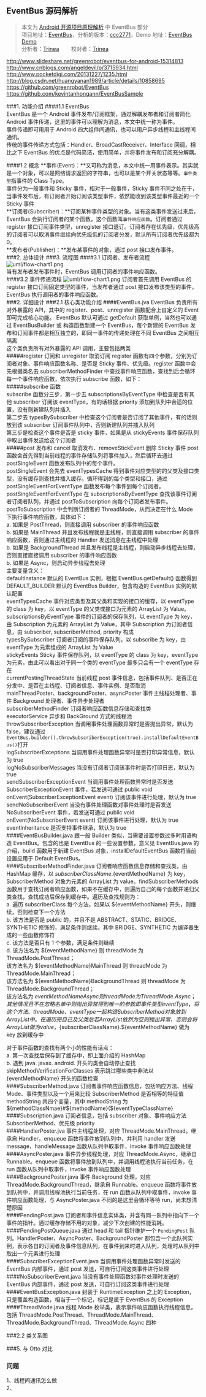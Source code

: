 EventBus 源码解析
----------------
> 本文为 [Android 开源项目原理解析](https://github.com/android-cn/android-open-project-analysis) 中 EventBus 部分  
> 项目地址：[EventBus](https://github.com/greenrobot/EventBus)，分析的版本：[ccc2771](https://github.com/greenrobot/EventBus/commit/ccc2771199f958a34bd4ea6c90d0a8c671c2e70a "Commit id is ccc2771199f958a34bd4ea6c90d0a8c671c2e70a")，Demo 地址：[EventBus Demo](https://github.com/android-cn/android-open-project-demo/tree/master/eventbus-demo)    
> 分析者：[Trinea](https://github.com/trinea)&nbsp;&nbsp;&nbsp;&nbsp;&nbsp;&nbsp;&nbsp;&nbsp;校对者：[Trinea](https://github.com/trinea)  


http://www.slideshare.net/greenrobot/eventbus-for-android-15314813
http://www.cnblogs.com/angeldevil/p/3715934.html  
http://www.pocketdigi.com/20131227/1235.html  
http://blog.csdn.net/huangyanan1989/article/details/10858695  
https://github.com/greenrobot/EventBus  
https://github.com/kevintanhongann/EventBusSample  

###1. 功能介绍
####1.1 EventBus  
EventBus 是一个 Android 事件发布/订阅框架，通过解耦发布者和订阅者简化 Android 事件传递，这里的事件可以理解为消息，本文中统一称为事件。  
事件传递即可用用于 Android 四大组件间通讯，也可以用户异步线程和主线程间通讯。    
传统的事件传递方式包括：Handler、BroadCastReceiver、Interface 回调，相比之下 EventBus 的优点是代码简洁，使用简单，并将事件发布和订阅充分解耦。  

####1.2 概念
**事件(Event)：**又可称为消息，本文中统一用事件表示。其实就是一个对象，可以是网络请求返回的字符串，也可以是某个开关状态等等。`事件类型`指事件的 Class Type。  
事件分为一般事件和 Sticky 事件，相对于一般事件，Sticky 事件不同之处在于，当事件发布后，有订阅者开始订阅该类型事件，依然能收到该类型事件最近的一个 Sticky 事件  
**订阅者(Subscriber)：**订阅某种事件类型的对象。当有这类事件发送过来后，EventBus 会执行订阅者的某个函数，这个函数叫`事件响应函数`。订阅者通过 register 接口订阅事件类型，unregister 接口退订。订阅者存在优先级，优先级高的订阅者可以取消事件继续向优先级低的订阅者分发，默认所有订阅者优先级都为 0。    
**发布者(Publisher)：**发布某事件的对象，通过 post 接口发布事件。  
###2. 总体设计
###3. 流程图
####3.1 订阅者、发布者流程
![uml/flow-chart1.png](uml/flow-chart1.png)  
当有发布者发布事件时，EventBus 调用订阅者的事件响应函数。  
####3.2 事件传递流程
![uml/flow-chart1.png](uml/flow-chart2.png)
订阅者首先调用 EventBus 的 register 接口订阅固定类型的事件，当发布者通过 post 接口发布该类型的事件，EventBus 执行调用者的事件响应函数。  
###2. 详细设计
###2.1 核心类功能介绍
####EventBus.jva 
EventBus 负责所有对外暴露的 API，其中的 register、post、unregister 函数配合上自定义的 Event 即可完成核心功能。
EventBus 默认可通过 getDefault 获取单例，当然也可以通过 EventBusBuilder 或 构造函数新建一个 EventBus，每个新建的 EventBus 发布和订阅事件都是相互独立的，即同一事件的传递处理在不同 EventBus 之间相互隔离  
这个类负责所有对外暴露的 API 调用，主要包括两类  
#####register 订阅和 unregister 取消订阅
register 函数有四个参数，分别为订阅者对象、事件响应函数名称、是否是 Sticky 事件、优先级。register 函数中会先根据类名去 subscriberMethodFinder 中查找事件响应函数，查找到后会循环每一个事件响应函数，依次执行 subscribe 函数，如下：  
#####subscribe 函数  
subscribe 函数分三步，第一步去 subscriptionsByEventType 中检查是否有其他 subscriber 订阅该 eventType，有的话根据 priority 添加到队列中合适的位置，没有则新建队列并插入  
第二步去 typesBySubscriber 中检查这个订阅者是否订阅了其他事件，有的话则放到该 subscriber 订阅事件队列中，否则新建队列并插入队列  
第三步是检查这个事件是否是 sticky 事件，如果是从 stickyEvents 事件保存队列中取出事件发送给这个订阅者  
#####post 发布和 cancel 取消发布、removeStickEvent 删除 Sticky 事件
post 函数会首先得到当前线程的事件存储队列将事件加入，然后循环去通过 postSingleEvent 函数发布队列中的每个事件。  
postSingleEvent 会先去 eventTypesCache 得到事件对应类型的的父类及接口类型，没有缓存则查找并插入缓存。循环得到的每个类型和接口，通过 postSingleEventForEventType 函数发布每个事件到每个订阅者。  
postSingleEventForEventType 在 subscriptionsByEventType 查找该事件订阅者订阅者队列，并通过 postToSubscription 向每个订阅者发布事件。  
postToSubscription 中会判断订阅者的 ThreadMode，从而决定在什么 Mode 下执行事件响应函数，具体如下：  
a. 如果是 PostThread，则直接调用 subscriber 的事件响应函数  
b. 如果是 MainThread 并且发布线程就是主线程，则直接调用 subscriber 的事件响应函数，否则通过主线程的 Handler 发送消息在主线程中处理  
b. 如果是 BackgroundThread 并且发布线程是主线程，则启动异步线程去处理，否则直接直接调用 subscriber 的事件响应函数  
b. 如果是 Async，则启动异步线程去处理  
主要变量含义：  
defaultInstance 默认的 EventBus 实例，根据 EventBus.getDefault() 函数得到  
DEFAULT_BUILDER 默认的 EventBus Builder，包含构造的 EventBus 实例的默认配置  
eventTypesCache 事件对应类型及其父类和实现的接口的缓存，以 eventType 的 class 为 key，以 eventType 的父类或接口为元素的 ArrayList 为 Value。 
subscriptionsByEventType 事件的订阅者的保存队列，以 eventType 为 key，由 Subscription 为元素的 ArrayList 为 Value，其中 Subscription 为订阅者信息，由 subscriber, subscriberMethod, priority 构成  
typesBySubscriber 订阅者订阅的事件保存队列，以 subscribe 为 key，由 eventType 为元素组成的 ArrayList 为 Value  
stickyEvents Sticky 事件保存队列，以 eventType 的 class 为 key，eventType 为元素，由此可以看出对于同一个类的 eventType 最多只会有一个 eventType 存在  
currentPostingThreadState 当前线程 post 事件信息，包括事件队列、是否正在分发中、是否在主线程、订阅者信息、事件实例、是否取消  
mainThreadPoster、backgroundPoster、asyncPoster  事件主线程处理者、事件 Background 处理者、事件异步处理者  
subscriberMethodFinder 订阅者响应函数信息存储和查找类  
executorService 异步和 BackGround 方式的线程池  
throwSubscriberException 当调用事件处理函数异常时是否抛出异常，默认为 false，建议通过`EventBus.builder().throwSubscriberException(true).installDefaultEventBus()`打开   
logSubscriberExceptions 当调用事件处理函数异常时是否打印异常信息，默认为 true   
logNoSubscriberMessages 当没有订阅者订阅该事件时是否打印日志，默认为 true  
sendSubscriberExceptionEvent 当调用事件处理函数异常时是否发送 SubscriberExceptionEvent 事件，若发送可通过 public void onEvent(SubscriberExceptionEvent event) 订阅该事件进行处理，默认为 true  
sendNoSubscriberEvent 当没有事件处理函数对事件处理时是否发送 NoSubscriberEvent 事件，若发送可通过 public void onEvent(NoSubscriberEvent event) 订阅该事件进行处理，默认为 true  
eventInheritance 是否支持事件继承，默认为 true  
####EventBusBuilder.java
跟一般 Builder 类似，当需要设置参数过多时用语构造 EventBus。包含的也是 EventBus 的一些设置参数，意义见 EventBus.java 的介绍，build 函数用于新建 EventBus 对象，installDefaultEventBus 函数将当前设置应用于 Default EventBus。  
####SubscriberMethodFinder.java
订阅者响应函数信息存储和查找类，由 HashMap 缓存，以 ${subscriberClassName}.${eventMethodName} 为 key，SubscriberMethod 对象为元素的 ArrayList 为 value。findSubscriberMethods 函数用于查找订阅者响应函数，如果不在缓存中，则遍历自己的每个函数并递归父类查找，查找成功后保存到缓存中。遍历及查找规则为：  
a. 遍历 subscriberClass 每个方法，如果以 ${eventMethodName} 开头，则继续，否则检查下一个方法  
b. 该方法是否是 public 的，并且不是 ABSTRACT、STATIC、BRIDGE、SYNTHETIC 修饰的，满足条件则继续。其中 BRIDGE、SYNTHETIC 为编译器生成的一些函数修饰符  
c. 该方法是否只有 1 个参数，满足条件则继续  
d. 该方法名为 ${eventMethodName} 则 threadMode 为 ThreadMode.PostThread；  
该方法名为 ${eventMethodName}MainThread 则 threadMode 为 ThreadMode.MainThread；  
该方法名为 ${eventMethodName}BackgroundThread 则 threadMode 为 ThreadMode.BackgroundThread；  
该方法名为 ${eventMethodName}Async 则 threadMode 为 ThreadMode.Async；其他情况且不在忽略名单中则抛出异常  
得到唯一的参数即事件类型 eventType，将这个方法、threadMode、eventType 一起构造 SubscriberMethod 对象放到 ArrayList 中。  
在遍历完自己及父类后若 ArrayList 依然为空则抛出异常，否则会将 ArrayList 做为 value，${subscriberClassName}.${eventMethodName} 做为 key 放到缓存中  

对于事件函数的查找有两个小的性能有话点：  
a. 第一次查找后保存到了缓存中，即上面介绍的 HashMap  
b. 遇到 java. javax. android. 开头的类会自动停止查找  
skipMethodVerificationForClasses 表示跳过哪些类中非法以 {eventMethodName} 开头的函数检查  
####SubscriberMethod.java
订阅者事件响应函数信息，包括响应方法、线程 Mode、事件类型以及一个用来比较 SubscriberMethod 是否相等的特征值 methodString 共四个变量，其中 methodString 为 ${methodClassNmae}#${methodName}(${eventTypeClassName}
####Subscription.java
订阅者信息，包括 subscriber 对象、事件响应方法 SubscriberMethod、优先级 priority  
####HandlerPoster.jva
事件主线程处理，对应 ThreadMode.MainThread。继承自 Handler，enqueue 函数将事件放到队列中，并利用 handler 发送 message，handleMessage 函数从队列中取事件，invoke 事件响应函数处理  
####AsyncPoster.java
事件异步线程处理，对应 ThreadMode.Async，继承自 Runnable。enqueue 函数将事件放到队列中，并调用线程池执行当前任务，在 run  函数从队列中取事件，invoke 事件响应函数处理  
####BackgroundPoster.java
事件 Background 处理，对应 ThreadMode.BackgroundThread，继承自 Runnable。enqueue 函数将事件放到队列中，并调用线程池执行当前任务，在 run  函数从队列中取事件，invoke 事件响应函数处理，与 AsyncPoster.java 不同的是这里会循环等待 run，尚未想清楚原因  
####PendingPost.java
订阅者和事件信息实体类，并含有同一队列中指向下一个事件的指针。通过缓存存储不用的对象，减少下次创建的性能消耗。  
####PendingPostQueue.java
通过 head 和 tail 指针维护一个 `PendingPost` 队列。HandlerPoster、AsyncPoster、BackgroundPoster 都包含一个此队列实例，表示各自的订阅者及事件信息队列，在事件到来时进入队列，处理时从队列中取出一个元素进行处理   
####SubscriberExceptionEvent.java
当调用事件处理函数异常时发送的 EventBus 内部事件，通过 post 发送，可自行订阅这类事件进行处理  
####NoSubscriberEvent.java
当没有事件处理函数对事件处理时发送的 EventBus 内部事件，通过 post 发送，可自行订阅这类事件进行处理  
####EventBusException.java
封装于 RuntimeException 之上的 Exception，只是覆盖构造函数，相当于一个标记，标记是属于 EventBus 的 Exception 
####ThreadMode.java
线程 Mode 枚举类，表示事件响应函数执行线程信息，包括 ThreadMode.PostThread、ThreadMode.MainThread、ThreadMode.BackgroundThread、ThreadMode.Async 四种  
   
###2.2 类关系图

###5. 与 Otto 对比

### 问题
1、线程间通讯怎么做  
2、